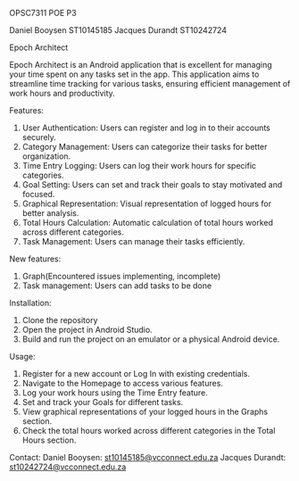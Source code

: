 OPSC7311 POE P3

Daniel Booysen ST10145185
Jacques Durandt ST10242724

Epoch Architect

Epoch Architect is an Android application that is excellent for managing your time spent on any tasks set in the app. This application aims to streamline time tracking for various tasks, ensuring efficient management of work hours and productivity.

Features:
1. User Authentication: Users can register and log in to their accounts securely.
2. Category Management: Users can categorize their tasks for better organization.
3. Time Entry Logging: Users can log their work hours for specific categories.
4. Goal Setting: Users can set and track their goals to stay motivated and focused.
5. Graphical Representation: Visual representation of logged hours for better analysis.
6. Total Hours Calculation: Automatic calculation of total hours worked across different categories.
7. Task Management: Users can manage their tasks efficiently.

New features:
1. Graph(Encountered issues implementing, incomplete)
2. Task management: Users can add tasks to be done

Installation:
1. Clone the repository
2. Open the project in Android Studio.
3. Build and run the project on an emulator or a physical Android device.

Usage:
1. Register for a new account or Log In with existing credentials.
2. Navigate to the Homepage to access various features.
3. Log your work hours using the Time Entry feature.
4. Set and track your Goals for different tasks.
5. View graphical representations of your logged hours in the Graphs section.
6. Check the total hours worked across different categories in the Total Hours section.

Contact:
Daniel Booysen: st10145185@vcconnect.edu.za
Jacques Durandt: st10242724@vcconnect.edu.za
